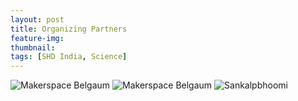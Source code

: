 ```yaml
---
layout: post
title: Organizing Partners
feature-img:
thumbnail:
tags: [SHD India, Science]
---
```



![Makerspace Belgaum]({{site.baseurl}}/assets/img/msblogo.jpg)
<img src="{{site.baseurl}}/assets/img/msblogo.jpg" alt="Makerspace Belgaum" style="left; margin-right: px;"/> 
<img src="{{site.baseurl}}/assets/img/sankalpbhoomi.jpg" alt="Sankalpbhoomi" style="right; margin-left: px;"/>
     
